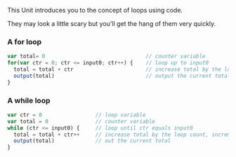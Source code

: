 This Unit introduces you to the concept of loops using code.

They may look a little scary but you'll get the hang of them very quickly.

### A for loop
```javascript
var total= 0                                // counter variable
for(var ctr = 0; ctr <= input0; ctr++) {    // loop up to input0
  total = total + ctr                       // increase total by the loop count
  output(total)                             // output the current total
}
```

### A while loop
```javascript
var ctr = 0                 // loop variable
var total = 0               // counter variable
while (ctr <= input0) {     // loop until ctr equals input0
  total = total + ctr++     // increase total by the loop count, increment the loop
  output(total)             // out the current total
}
```
